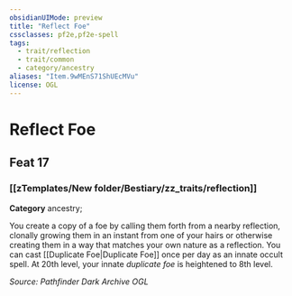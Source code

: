 ```yaml
---
obsidianUIMode: preview
title: "Reflect Foe"
cssclasses: pf2e,pf2e-spell
tags:
  - trait/reflection
  - trait/common
  - category/ancestry
aliases: "Item.9wMEnS71ShUEcMVu"
license: OGL
---
```

# Reflect Foe
## Feat 17
### [[zTemplates/New folder/Bestiary/zz_traits/reflection]]

**Category** ancestry; 




You create a copy of a foe by calling them forth from a nearby reflection, clonally growing them in an instant from one of your hairs or otherwise creating them in a way that matches your own nature as a reflection. You can cast [[Duplicate Foe|Duplicate Foe]] once per day as an innate occult spell. At 20th level, your innate _duplicate foe_ is heightened to 8th level.

*Source: Pathfinder Dark Archive*
*OGL*